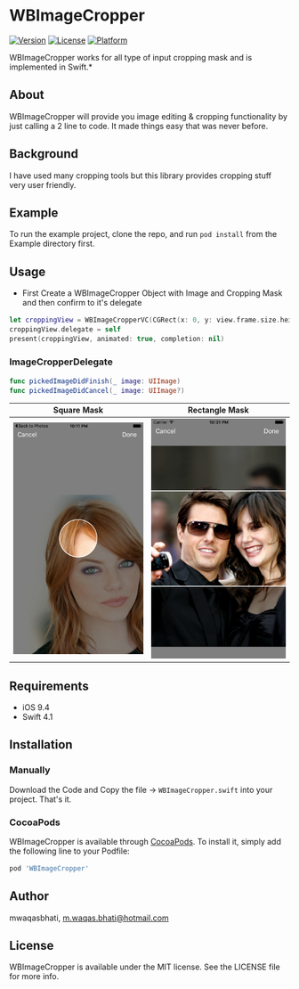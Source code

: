 # WBImageCropper

[![Version](https://img.shields.io/cocoapods/v/WBImageCropper.svg?style=flat)](https://cocoapods.org/pods/WBImageCropper)
[![License](https://img.shields.io/cocoapods/l/WBImageCropper.svg?style=flat)](https://cocoapods.org/pods/WBImageCropper)
[![Platform](https://img.shields.io/cocoapods/p/WBImageCropper.svg?style=flat)](https://cocoapods.org/pods/WBImageCropper)


WBImageCropper works for all type of input cropping mask and is implemented in Swift.*


## About

WBImageCropper will provide you image editing & cropping functionality by just calling a 2 line to code. It made things easy that was never before.

## Background

I have used many cropping tools but this library provides cropping stuff very user friendly.

## Example

To run the example project, clone the repo, and run `pod install` from the Example directory first.

## Usage

- First Create a WBImageCropper Object with Image and Cropping Mask and then confirm to it's delegate
  
```swift
let croppingView = WBImageCropperVC(CGRect(x: 0, y: view.frame.size.height/2, width: view.frame.size.width, height: 200), image: UIImage(named: "world")!)
croppingView.delegate = self
present(croppingView, animated: true, completion: nil)
```
### ImageCropperDelegate 

```swift
func pickedImageDidFinish(_ image: UIImage)
func pickedImageDidCancel(_ image: UIImage?)
```

|             Square Mask         |         Rectangle Mask          |
|---------------------------------|------------------------------|
|![Demo](https://github.com/mwaqasbhati/WBImageCropper/blob/master/screenshots/square.png)|![Demo](https://github.com/mwaqasbhati/WBImageCropper/blob/master/screenshots/rectangle.png)|
## Requirements

- iOS 9.4
- Swift 4.1

## Installation

### Manually

Download the Code and Copy the file -> `WBImageCropper.swift` into your project. That's it.

### CocoaPods

WBImageCropper is available through [CocoaPods](https://cocoapods.org). To install
it, simply add the following line to your Podfile:

```ruby
pod 'WBImageCropper'
```

## Author

mwaqasbhati, m.waqas.bhati@hotmail.com

## License

WBImageCropper is available under the MIT license. See the LICENSE file for more info.
